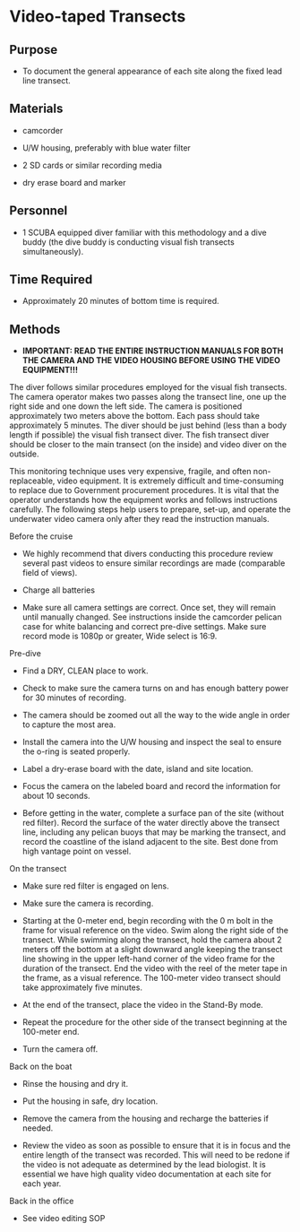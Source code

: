 
# Video-taped Transects

## Purpose

+ To document the general appearance of each site along the fixed lead line transect.

## Materials

+ camcorder

+ U/W housing, preferably with blue water filter

+ 2 SD cards or similar recording media

+ dry erase board and marker

## Personnel

+ 1 SCUBA equipped diver familiar with this methodology and a dive buddy (the dive buddy is conducting visual fish transects simultaneously).

## Time Required

+ Approximately 20 minutes of bottom time is required.

## Methods

+ **IMPORTANT:  READ THE ENTIRE INSTRUCTION MANUALS FOR BOTH THE CAMERA AND THE VIDEO HOUSING BEFORE USING THE VIDEO EQUIPMENT!!!**

The diver follows similar procedures employed for the visual fish transects. The camera operator makes two passes along the transect line, one up the right side and one down the left side. The camera is positioned approximately two meters above the bottom. Each pass should take approximately 5 minutes. The diver should be just behind (less than a body length if possible) the visual fish transect diver.  The fish transect diver should be closer to the main transect (on the inside) and video diver on the outside.  

This monitoring technique uses very expensive, fragile, and often non-replaceable, video equipment. It is extremely difficult and time-consuming to replace due to Government procurement procedures. It is vital that the operator understands how the equipment works and follows instructions carefully. The following steps help users to prepare, set-up, and operate the underwater video camera only after they read the instruction manuals.

Before the cruise

+ We highly recommend that divers conducting this procedure review several past videos to ensure similar recordings are made (comparable field of views).

+ Charge all batteries

+ Make sure all camera settings are correct. Once set, they will remain until manually changed. See instructions inside the camcorder pelican case for white balancing and correct pre-dive settings. Make sure record mode is 1080p or greater, Wide select is 16:9.

Pre-dive 

+ Find a DRY, CLEAN place to work.

+ Check to make sure the camera turns on and has enough battery power for 30 minutes of recording.

+ The camera should be zoomed out all the way to the wide angle in order to capture the most area. 

+ Install the camera into the U/W housing and inspect the seal to ensure the o-ring is seated properly.

+ Label a dry-erase board with the date, island and site location. 

+ Focus the camera on the labeled board and record the information for about 10 seconds.

+ Before getting in the water, complete a surface pan of the site (without red filter). Record the surface of the water directly above the transect line, including any pelican buoys that may be marking the transect, and record the coastline of the island adjacent to the site. Best done from high vantage point on vessel.  

On the transect

+ Make sure red filter is engaged on lens.

+ Make sure the camera is recording.

+ Starting at the 0-meter end, begin recording with the 0 m bolt in the frame for visual reference on the video. Swim along the right side of the transect. While swimming along the transect, hold the camera about 2 meters off the bottom at a slight downward angle keeping the transect line showing in the upper left-hand corner of the video frame for the duration of the transect. End the video with the reel of the meter tape in the frame, as a visual reference. The 100-meter video transect should take approximately five minutes. 

+ At the end of the transect, place the video in the Stand-By mode.

+ Repeat the procedure for the other side of the transect beginning at the 100-meter end.

+ Turn the camera off.

Back on the boat

+ Rinse the housing and dry it.

+ Put the housing in safe, dry location.

+ Remove the camera from the housing and recharge the batteries if needed. 

+ Review the video as soon as possible to ensure that it is in focus and the entire length of the transect was recorded. This will need to be redone if the video is not adequate as determined by the lead biologist.  It is essential we have high quality video documentation at each site for each year.

Back in the office

+ See video editing SOP


